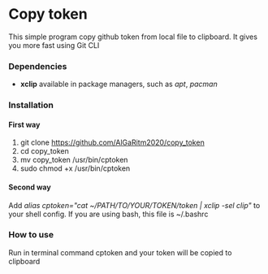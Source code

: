 # Copy token
This simple program copy github token from local file to clipboard. It gives you more fast using Git CLI

### Dependencies
- **xclip** available in package managers, such as _apt_, _pacman_

### Installation
#### First way
1. git clone https://github.com/AlGaRitm2020/copy_token
2. cd copy_token
3. mv copy_token /usr/bin/cptoken
4. sudo chmod +x /usr/bin/cptoken

#### Second way
Add _*alias cptoken="cat ~/PATH/TO/YOUR/TOKEN/token | xclip -sel clip"*_ to your shell config. If you are using bash, this file is ~/.bashrc

### How to use
Run in terminal command cptoken and your token will be copied to clipboard

